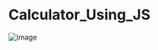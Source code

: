 # Calculator_Using_JS
![image](https://user-images.githubusercontent.com/103734941/225843742-65f97282-6667-488d-adbe-a636f1de6fdf.png)
